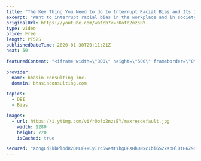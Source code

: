 ```yaml
---
title: "The Key Thing You Need to do to Interrupt Racial Bias and Its Impact"
excerpt: "Want to interrupt racial bias in the workplace and in society? Then you need to learn this key tool for preventing and shielding against bias.  - - - - -   bhasin consulting inc. (bci) is a world-renowned full-service diversity, equity and inclusion consulting firm dedicated to driving organizational"
originalUrl: https://youtube.com/watch?v=rOofo2nzsBY
type: video
price: Free
length: PT52S
publishedDateTime: 2020-01-30T20:11:21Z
heat: 50

featuredContent: "<iframe width=\"800\" height=\"500\" frameborder=\"0\" src=\"https://www.youtube.com/embed/rOofo2nzsBY\" allow=\"accelerometer; autoplay; encrypted-media; gyroscope; picture-in-picture\" allowfullscreen></iframe>"

provider:
  name: bhasin consulting inc.
  domain: bhasinconsulting.com

topics:
  - DEI
  - Bias

images:
  - url: https://i.ytimg.com/vi/rOofo2nzsBY/maxresdefault.jpg
    width: 1280
    height: 720
    isCached: true

secured: "XcngLdZkbPlodR2DMLF++CyIYc5weMtYhgOFXHhUNxcIbi6S2xKbHlDtH6Z9DGrYtq1AS8eOT5ipyFv8VjA0+PG7H/PibzW9ujNaKv3PlxibxGjMdjVkB/SY2X4EpD5N2UTYqcVP2KSRYPZFmQvgRZVvwIHS0P9xqKhw76aW84BQkWBAfVgigc3giXwhpQS0v3Bh5uFJcmHpz/EjKU3Njvu/qZfcP3Mz+j3pa0qAAn1jNw08MimTQGpgqEhY4v1psJlmVI3HyocJLfp7oc5tGNMeN1asp8s3/wS8BMKkV3Ry3tln2oPc9dXk4mv2sdL+wrzxXxuNzyqVT2Sa45M3xcldyVtRn1jaihuCXgV1m+Ose+a1JHiTAdiGsH+VgD7uwkx6B1u1JEAf82/QIzTXZZ8XdHy/WSy+R8k57wachWQ=;fJtjppQJp0mYylU7XivDcg=="
---
```



